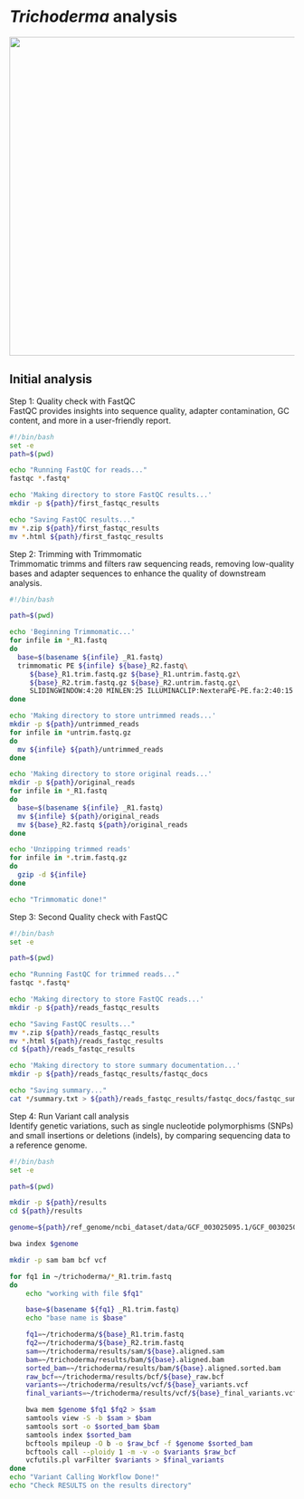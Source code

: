 # *Trichoderma* analysis
<img src="https://images.unsplash.com/photo-1643780668909-580822430155?q=80&w=2232&auto=format&fit=crop&ixlib=rb-4.0.3&ixid=M3wxMjA3fDB8MHxwaG90by1wYWdlfHx8fGVufDB8fHx8fA%3D%3D" width="1000" height="563"/>



## Initial analysis

Step 1: Quality check with FastQC <br>
FastQC provides insights into sequence quality, adapter contamination, GC content, and more in a user-friendly report.
```bash
#!/bin/bash
set -e
path=$(pwd)

echo "Running FastQC for reads..."
fastqc *.fastq*

echo 'Making directory to store FastQC results...'
mkdir -p ${path}/first_fastqc_results

echo "Saving FastQC results..."
mv *.zip ${path}/first_fastqc_results
mv *.html ${path}/first_fastqc_results
```

Step 2: Trimming with Trimmomatic <br>
Trimmomatic trimms and filters raw sequencing reads, removing low-quality bases and adapter sequences to enhance the quality of downstream analysis. 
```bash
#!/bin/bash

path=$(pwd)

echo 'Beginning Trimmomatic...'
for infile in *_R1.fastq
do
  base=$(basename ${infile} _R1.fastq)
  trimmomatic PE ${infile} ${base}_R2.fastq\
     ${base}_R1.trim.fastq.gz ${base}_R1.untrim.fastq.gz\
     ${base}_R2.trim.fastq.gz ${base}_R2.untrim.fastq.gz\
     SLIDINGWINDOW:4:20 MINLEN:25 ILLUMINACLIP:NexteraPE-PE.fa:2:40:15
done

echo 'Making directory to store untrimmed reads...'
mkdir -p ${path}/untrimmed_reads
for infile in *untrim.fastq.gz
do
  mv ${infile} ${path}/untrimmed_reads
done

echo 'Making directory to store original reads...'
mkdir -p ${path}/original_reads
for infile in *_R1.fastq
do
  base=$(basename ${infile} _R1.fastq)
  mv ${infile} ${path}/original_reads
  mv ${base}_R2.fastq ${path}/original_reads
done

echo 'Unzipping trimmed reads'
for infile in *.trim.fastq.gz
do
  gzip -d ${infile}
done

echo "Trimmomatic done!"
```

Step 3: Second Quality check with FastQC
```bash
#!/bin/bash
set -e

path=$(pwd)

echo "Running FastQC for trimmed reads..."
fastqc *.fastq*

echo 'Making directory to store FastQC reads...'
mkdir -p ${path}/reads_fastqc_results

echo "Saving FastQC results..."
mv *.zip ${path}/reads_fastqc_results
mv *.html ${path}/reads_fastqc_results
cd ${path}/reads_fastqc_results

echo 'Making directory to store summary documentation...'
mkdir -p ${path}/reads_fastqc_results/fastqc_docs

echo "Saving summary..."
cat */summary.txt > ${path}/reads_fastqc_results/fastqc_docs/fastqc_summaries.txt
```

Step 4: Run Variant call analysis <br>
 Identify genetic variations, such as single nucleotide polymorphisms (SNPs) and small insertions or deletions (indels), by comparing sequencing data to a reference genome.
```bash
#!/bin/bash
set -e

path=$(pwd)

mkdir -p ${path}/results
cd ${path}/results

genome=${path}/ref_genome/ncbi_dataset/data/GCF_003025095.1/GCF_003025095.1_Triha_v1.0_genomic.fna

bwa index $genome

mkdir -p sam bam bcf vcf

for fq1 in ~/trichoderma/*_R1.trim.fastq
do
    echo "working with file $fq1"

    base=$(basename ${fq1} _R1.trim.fastq)
    echo "base name is $base"

    fq1=~/trichoderma/${base}_R1.trim.fastq
    fq2=~/trichoderma/${base}_R2.trim.fastq
    sam=~/trichoderma/results/sam/${base}.aligned.sam
    bam=~/trichoderma/results/bam/${base}.aligned.bam
    sorted_bam=~/trichoderma/results/bam/${base}.aligned.sorted.bam
    raw_bcf=~/trichoderma/results/bcf/${base}_raw.bcf
    variants=~/trichoderma/results/vcf/${base}_variants.vcf
    final_variants=~/trichoderma/results/vcf/${base}_final_variants.vcf 

    bwa mem $genome $fq1 $fq2 > $sam
    samtools view -S -b $sam > $bam
    samtools sort -o $sorted_bam $bam
    samtools index $sorted_bam
    bcftools mpileup -O b -o $raw_bcf -f $genome $sorted_bam
    bcftools call --ploidy 1 -m -v -o $variants $raw_bcf 
    vcfutils.pl varFilter $variants > $final_variants
done
echo "Variant Calling Workflow Done!"
echo "Check RESULTS on the results directory"
```
